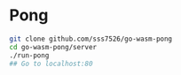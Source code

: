 # Pong

```bash
git clone github.com/sss7526/go-wasm-pong
cd go-wasm-pong/server
./run-pong
## Go to localhost:80
```